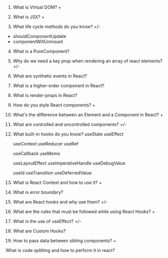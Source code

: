 1. What is Virtual DOM? +

2. What is JSX? +

<!-- pre 16.8 -->

3. What life cycle methods do you know? +/-

- shouldComponentUpdate
- componentWillUnmount

4. What is a PureComponent?

5. Why do we need a key prop when rendering an array of react elements? +/-

6. What are synthetic events in React?

7. What is a higher-order component in React?

8. What is render-props in React?

9. How do you style React components? +

10. What's the difference between an Element and a Component in React? +

11. What are controlled and uncontrolled components? +/-

<!-- post 16.8 -->

12. What built-in hooks do you know?
    useState
    useEffect

    useContext
    useReducer
    useRef

    useCallback
    useMemo

    useLayoutEffect
    useImperativeHandle
    useDebugValue

    useId
    useTransition
    useDeferredValue

13. What is React Context and how to use it? +

14. What is error boundary?

15. What are React hooks and why use them? +/-

16. What are the rules that must be followed while using React Hooks? +

17. What is the use of useEffect? +/-

18. What are Custom Hooks?

19. How to pass data between sibling components? +

What is code splitting and how to perform it in react?
